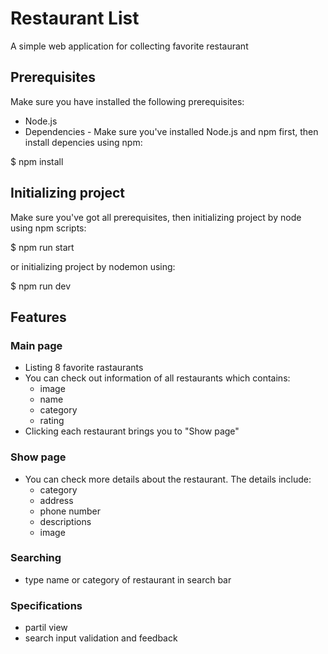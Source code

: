 # Restaurant List
A simple web application for collecting favorite restaurant

## Prerequisites
Make sure you have installed the following prerequisites:
- Node.js
- Dependencies - Make sure you've installed Node.js and npm first, then install depencies using npm:

$ npm install

## Initializing project
Make sure you've got all prerequisites, then initializing project by node using npm scripts:

$ npm run start

or initializing project by nodemon using:

$ npm run dev

## Features
### Main page
- Listing 8 favorite rastaurants
- You can check out information of all restaurants which contains:
	- image
	- name
	- category
	- rating
- Clicking each restaurant brings you to "Show page"

### Show page
- You can check more details about the restaurant. The details include:
	- category
	- address
	- phone number
	- descriptions
	- image

### Searching
- type name or category of restaurant in search bar

### Specifications
- partil view
- search input validation and feedback
